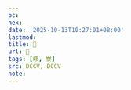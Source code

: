 ```yaml
---
bc:
hex:
date: '2025-10-13T10:27:01+08:00'
lastmod:
title: 􃭈
url: 􃭈
tags: [嵺, 嶚]
src: DCCV, DCCV
note:
---
```

